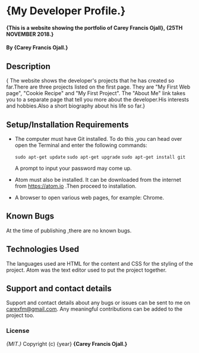 # {My Developer Profile.}
#### {This is a website showing the portfolio of Carey Francis Ojall}, {25TH NOVEMBER 2018.}
#### By **{Carey Francis Ojall.}**
## Description
{ The website shows the developer's projects that he has created so far.There are three projects listed on the first page.
They are "My First Web page", "Cookie Recipe" and "My First Project".
The "About Me" link takes you to a separate page that tell you more about the developer.His interests and hobbies.Also a short biography about his life so far.}
## Setup/Installation Requirements
* The computer must have Git installed. To do this ,you can head over open the Terminal and enter the following commands:

  ``sudo apt-get update``
  ``sudo apt-get upgrade``
  ``sudo apt-get install git``

  A prompt to input your password may come up.

* Atom must also be installed. It can be downloaded from the internet from https://atom.io .Then proceed to installation.
* A browser to open various web pages, for example: Chrome.

## Known Bugs
At the time of publishing ,there are no known bugs.

## Technologies Used
The languages used are HTML for the content and CSS for the styling of the project. Atom was the text editor used to put the project together.

## Support and contact details
Support and contact details about any bugs or issues can be sent to me on carexfm@gmail.com.
Any meaningful contributions can be added to the project too.
### License
*{MIT.}*
Copyright (c) {year} **{Carey Francis Ojall.}**
